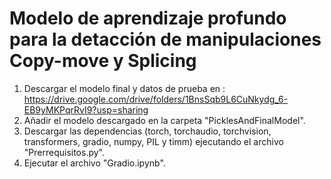 # Modelo de aprendizaje profundo para la detacción de manipulaciones Copy-move y Splicing

1. Descargar el modelo final y datos de prueba en : https://drive.google.com/drive/folders/1BnsSqb9L6CuNkydg_6-EB9yMKPqrRvI9?usp=sharing
2. Añadir el modelo descargado en la carpeta "PicklesAndFinalModel".
3. Descargar las dependencias (torch, torchaudio, torchvision, transformers, gradio, numpy, PIL y timm) ejecutando el archivo "Prerrequisitos.py".
4. Ejecutar el archivo "Gradio.ipynb".

